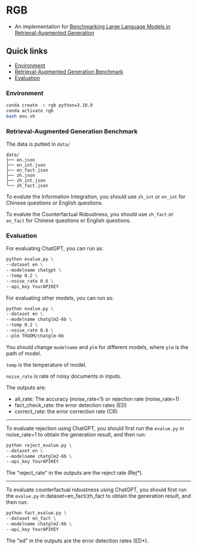 # RGB

- An implementation for [Benchmarking Large Language Models in Retrieval-Augmented Generation](https://arxiv.org/abs/2309.01431) 

## Quick links

* [Environment](#Environment)
* [Retrieval-Augmented Generation Benchmark](#Retrieval-Augmented)
* [Evaluation](#Evaluation)

### Environment

```bash
conda create -n rgb python=3.10.0
conda activate rgb
bash env.sh
```

### Retrieval-Augmented Generation Benchmark

The data is putted in `data/`

```text
data/
├── en.json
├── en_int.json
├── en_fact.json
├── zh.json
├── zh_int.json
└── zh_fact.json
```

To evalute the Information Integration, you should use `zh_int` or `en_int` for Chinese questions or English questions. 

To evalute the Counterfactual Robustness, you should use `zh_fact` or `en_fact` for Chinese questions or English questions. 


### Evaluation

For evaluating ChatGPT, you can run as:

```bash
python evalue.py \
--dataset en \
--modelname chatgpt \
--temp 0.2 \
--noise_rate 0.6 \
--api_key YourAPIKEY 
```

For evaluating other models, you can run as:

```bash
python evalue.py \
--dataset en \
--modelname chatglm2-6b \
--temp 0.2 \
--noise_rate 0.6 \
--plm THUDM/chatglm-6b 
```

You should change `modelname` and `plm` for different models, where `plm` is the path of model.

`temp` is the temperature of model.

`noise_rate` is rate of noisy documents in inputs.

The outputs are:
+ all_rate: The accuracy (noise_rate<1) or rejection rate (noise_rate=1)
+ fact_check_rate: the error detection rates (ED)
+ correct_rate: the error correction rate (CR)

---

To evaluate rejection using ChatGPT, you should first run the `evalue.py` in noise_rate=1 to obtain the generation result, and then run:
```bash
python reject_evalue.py \
--dataset en \
--modelname chatglm2-6b \
--api_key YourAPIKEY
```
The "reject_rate" in the outputs are the reject rate (Rej\*).

---

To evaluate counterfactual robustness using ChatGPT, you should first run the `evalue.py` in dataset=en_fact/zh_fact to obtain the generation result, and then run:
```bash
python fact_evalue.py \
--dataset en_fact \
--modelname chatglm2-6b \
--api_key YourAPIKEY
```
The "ed" in the outputs are the error detection rates (ED\*).
